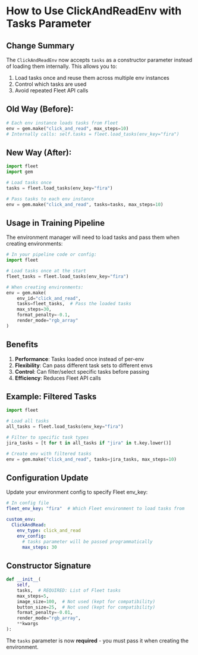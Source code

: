 # How to Use ClickAndReadEnv with Tasks Parameter

## Change Summary

The `ClickAndReadEnv` now accepts `tasks` as a constructor parameter instead of loading them internally. This allows you to:
1. Load tasks once and reuse them across multiple env instances
2. Control which tasks are used
3. Avoid repeated Fleet API calls

## Old Way (Before):
```python
# Each env instance loads tasks from Fleet
env = gem.make("click_and_read", max_steps=10)
# Internally calls: self.tasks = fleet.load_tasks(env_key="fira")
```

## New Way (After):
```python
import fleet
import gem

# Load tasks once
tasks = fleet.load_tasks(env_key="fira")

# Pass tasks to each env instance
env = gem.make("click_and_read", tasks=tasks, max_steps=10)
```

## Usage in Training Pipeline

The environment manager will need to load tasks and pass them when creating environments:

```python
# In your pipeline code or config:
import fleet

# Load tasks once at the start
fleet_tasks = fleet.load_tasks(env_key="fira")

# When creating environments:
env = gem.make(
    env_id="click_and_read",
    tasks=fleet_tasks,  # Pass the loaded tasks
    max_steps=30,
    format_penalty=-0.1,
    render_mode="rgb_array"
)
```

## Benefits

1. **Performance**: Tasks loaded once instead of per-env
2. **Flexibility**: Can pass different task sets to different envs
3. **Control**: Can filter/select specific tasks before passing
4. **Efficiency**: Reduces Fleet API calls

## Example: Filtered Tasks

```python
import fleet

# Load all tasks
all_tasks = fleet.load_tasks(env_key="fira")

# Filter to specific task types
jira_tasks = [t for t in all_tasks if "jira" in t.key.lower()]

# Create env with filtered tasks
env = gem.make("click_and_read", tasks=jira_tasks, max_steps=10)
```

## Configuration Update

Update your environment config to specify Fleet env_key:

```yaml
# In config file
fleet_env_key: "fira"  # Which Fleet environment to load tasks from

custom_env:
  ClickAndRead:
    env_type: click_and_read
    env_config:
      # tasks parameter will be passed programmatically
      max_steps: 30
```

## Constructor Signature

```python
def __init__(
    self,
    tasks,  # REQUIRED: List of Fleet tasks
    max_steps=5,
    image_size=100,  # Not used (kept for compatibility)
    button_size=25,  # Not used (kept for compatibility)
    format_penalty=-0.01,
    render_mode="rgb_array",
    **kwargs
):
```

The `tasks` parameter is now **required** - you must pass it when creating the environment.

